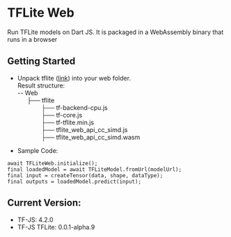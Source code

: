 # TFLite Web
Run TFLite models on Dart JS. It is packaged in a WebAssembly binary that runs in a browser

## Getting Started
+ Unpack tflite ([link](https://github.com/hoomanmmd/tflite-web/releases/download/0.0.1/tflite.zip)) into your web folder. \
  Result structure:\
  -- Web\
  &#8197; &emsp14;&#8197; &emsp14;├── tflite\
  &#8197; &emsp14;&#8197; &emsp14;&#8197; &emsp14;&#8197; &emsp14;&#8197; &emsp14;├── tf-backend-cpu.js\
  &#8197; &emsp14;&#8197; &emsp14;&#8197; &emsp14;&#8197; &emsp14;&#8197; &emsp14;├── tf-core.js\
  &#8197; &emsp14;&#8197; &emsp14;&#8197; &emsp14;&#8197; &emsp14;&#8197; &emsp14;├── tf-tflite.min.js\
  &#8197; &emsp14;&#8197; &emsp14;&#8197; &emsp14;&#8197; &emsp14;&#8197; &emsp14;├── tflite_web_api_cc_simd.js\
  &#8197; &emsp14;&#8197; &emsp14;&#8197; &emsp14;&#8197; &emsp14;&#8197; &emsp14;├── tflite_web_api_cc_simd.wasm

+ Sample Code:
```
await TFLiteWeb.initialize();
final loadedModel = await TFLiteModel.fromUrl(modelUrl);
final input = createTensor(data, shape, dataType);
final outputs = loadedModel.predict(input);
```

## Current Version:
+ TF-JS: 4.2.0
+ TF-JS TFLite: 0.0.1-alpha.9

